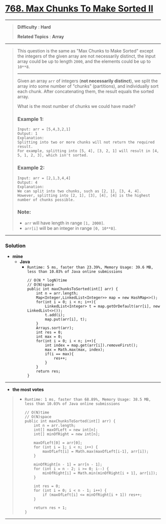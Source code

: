 # [768. Max Chunks To Make Sorted II](https://leetcode.com/problems/max-chunks-to-make-sorted-ii/)

---

> **Difficulty** : **Hard**
>
> **Related Topics** : **Array**

---

> This question is the same as "Max Chunks to Make Sorted" except the integers of the given array are not necessarily distinct, the input array could be up to length `2000`, and the elements could be up to `10**8`.
>
> ---
>
> Given an array `arr` of integers (**not necessarily distinct**), we split the array into some number of "chunks" (partitions), and individually sort each chunk.  After concatenating them, the result equals the sorted array.
>
> What is the most number of chunks we could have made?
>
> ### Example 1:
> ```
> Input: arr = [5,4,3,2,1]
> Output: 1
> Explanation:
> Splitting into two or more chunks will not return the required result.
> For example, splitting into [5, 4], [3, 2, 1] will result in [4, 5, 1, 2, 3], which isn't sorted.
> ```
>
> ### Example 2:
> ```
> Input: arr = [2,1,3,4,4]
> Output: 4
> Explanation:
> We can split into two chunks, such as [2, 1], [3, 4, 4].
> However, splitting into [2, 1], [3], [4], [4] is the highest number of chunks possible.
> ```
>
> ### Note:
> * `arr` will have length in range `[1, 2000]`.
> * `arr[i]` will be an integer in range `[0, 10**8]`.


---


### Solution
* **mine**
  * **Java**
    * `Runtime: 5 ms, faster than 23.39%, Memory Usage: 39.6 MB, less than 10.03% of Java online submissions`
      ```
      // O(N * logN)time
      // O(N)space
      public int maxChunksToSorted(int[] arr) {
          int n = arr.length;
          Map<Integer,LinkedList<Integer>> map = new HashMap<>();
          for(int i = 0; i < n; i++){
              LinkedList<Integer> t = map.getOrDefault(arr[i], new LinkedList<>());
              t.add(i);
              map.put(arr[i], t);
          }
          Arrays.sort(arr);
          int res = 0;
          int max = 0;
          for(int i = 0; i < n; i++){
              int index = map.get(arr[i]).removeFirst();
              max = Math.max(max, index);
              if(i == max){
                  res++;
              }
          }
          return res;
      }
      ```

---


* **the most votes**
>  * `Runtime: 1 ms, faster than 68.89%, Memory Usage: 38.5 MB, less than 10.03% of Java online submissions`
>    ```
>    // O(N)time
>    // O(N)space
>    public int maxChunksToSorted(int[] arr) {
>        int n = arr.length;
>        int[] maxOfLeft = new int[n];
>        int[] minOfRight = new int[n];
>
>        maxOfLeft[0] = arr[0];
>        for (int i = 1; i < n; i++) {
>            maxOfLeft[i] = Math.max(maxOfLeft[i-1], arr[i]);
>        }
>
>        minOfRight[n - 1] = arr[n - 1];
>        for (int i = n - 2; i >= 0; i--) {
>            minOfRight[i] = Math.min(minOfRight[i + 1], arr[i]);
>        }
>
>        int res = 0;
>        for (int i = 0; i < n - 1; i++) {
>            if (maxOfLeft[i] <= minOfRight[i + 1]) res++;
>        }
>
>        return res + 1;
>    }
>    ```

---


